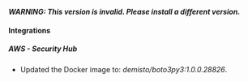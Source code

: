 ***WARNING: This version is invalid. Please install a different version.***

#### Integrations
##### AWS - Security Hub
- Updated the Docker image to: *demisto/boto3py3:1.0.0.28826*.
